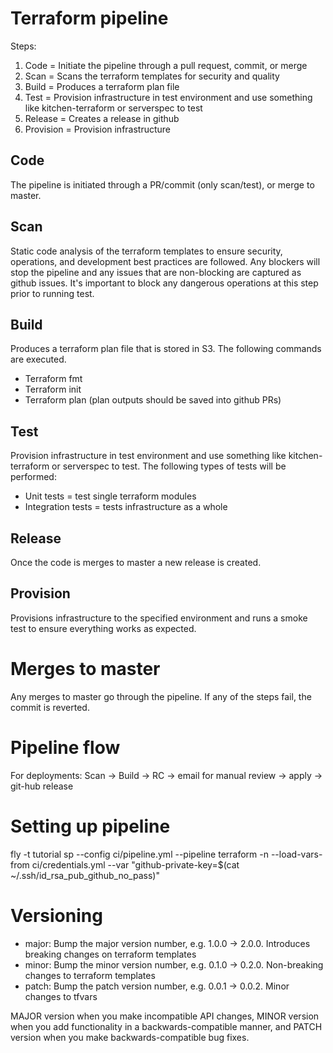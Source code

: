 Terraform pipeline
===================
Steps:
1. Code = Initiate the pipeline through a pull request, commit, or merge
2. Scan = Scans the terraform templates for security and quality
3. Build = Produces a terraform plan file
4. Test = Provision infrastructure in test environment and use something like kitchen-terraform or serverspec to test
5. Release = Creates a release in github
6. Provision = Provision infrastructure

Code
----
The pipeline is initiated through a PR/commit (only scan/test), or merge to master.

Scan
-----
Static code analysis of the terraform templates to ensure security, operations, and development best practices are followed. Any blockers will stop the pipeline and any issues that are non-blocking are captured as github issues. It's important to block any dangerous operations at this step prior to running test.

Build
------
Produces a terraform plan file that is stored in S3. The following commands are executed.
- Terraform fmt
- Terraform init
- Terraform plan (plan outputs should be saved into github PRs)

Test
------
Provision infrastructure in test environment and use something like kitchen-terraform or serverspec to test. The following types of tests will be performed:
- Unit tests = test single terraform modules
- Integration tests = tests infrastructure as a whole

 Release
 ---------
 Once the code is merges to master a new release is created.

 Provision
 ----------
 Provisions infrastructure to the specified environment and runs a smoke test to ensure everything works as expected.

Merges to master
=================
Any merges to master go through the pipeline. If any of the steps fail, the commit is reverted.


Pipeline flow
==============
For deployments:
Scan -> Build -> RC -> email for manual review -> apply -> git-hub release

Setting up pipeline
====================
fly -t tutorial sp --config ci/pipeline.yml --pipeline terraform -n --load-vars-from ci/credentials.yml --var "github-private-key=$(cat ~/.ssh/id_rsa_pub_github_no_pass)"

Versioning
===========

- major: Bump the major version number, e.g. 1.0.0 -> 2.0.0. Introduces breaking changes on terraform templates
- minor: Bump the minor version number, e.g. 0.1.0 -> 0.2.0. Non-breaking changes to terraform templates
- patch: Bump the patch version number, e.g. 0.0.1 -> 0.0.2. Minor changes to tfvars

MAJOR version when you make incompatible API changes,
MINOR version when you add functionality in a backwards-compatible manner, and
PATCH version when you make backwards-compatible bug fixes.

